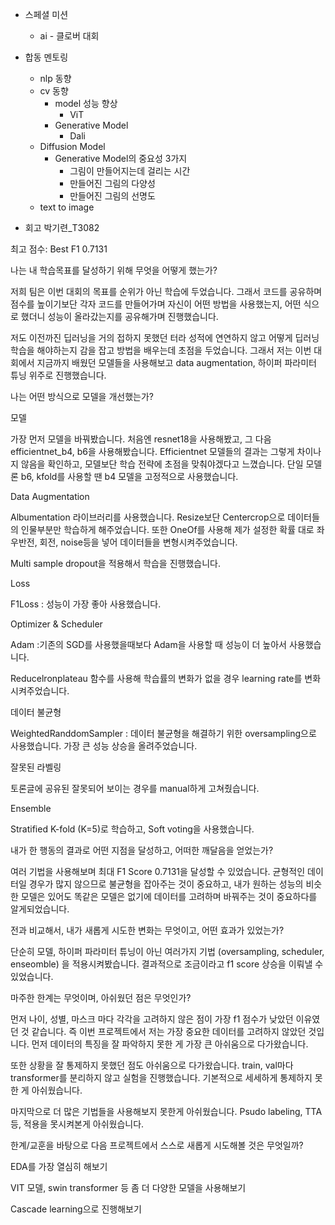 - 스페셜 미션
  - ai - 클로버 대회


- 합동 멘토링
  - nlp 동향
  - cv 동향
    - model 성능 향상
      - ViT
    - Generative Model
      - Dali
  - Diffusion Model
    - Generative Model의 중요성 3가지
      - 그림이 만들어지는데 걸리는 시간
      - 만들어진 그림의 다양성
      - 만들어진 그림의 선명도
  - text to image

- 회고
박기련_T3082 

최고 점수: Best F1 0.7131 

나는 내 학습목표를 달성하기 위해 무엇을 어떻게 했는가? 

저희 팀은 이번 대회의 목표를 순위가 아닌 학습에 두었습니다. 그래서 코드를 공유하며 점수를 높이기보단 각자 코드를 만들어가며 자신이 어떤 방법을 사용했는지, 어떤 식으로 했더니 성능이 올라갔는지를 공유해가며 진행했습니다.  

저도 이전까진 딥러닝을 거의 접하지 못했던 터라 성적에 연연하지 않고 어떻게 딥러닝 학습을 해야하는지 감을 잡고 방법을 배우는데 초점을 두었습니다. 그래서 저는 이번 대회에서 지금까지 배웠던 모델들을 사용해보고 data augmentation, 하이퍼 파라미터 튜닝 위주로 진행했습니다. 

나는 어떤 방식으로 모델을 개선했는가? 

모델 

가장 먼저 모델을 바꿔봤습니다. 처음엔 resnet18을 사용해봤고, 그 다음 efficientnet_b4, b6을 사용해봤습니다. Efficientnet 모델들의 결과는 그렇게 차이나지 않음을 확인하고, 모델보단 학습 전략에 초점을 맞춰야겠다고 느꼈습니다. 단일 모델론 b6, kfold를 사용할 땐 b4 모델을 고정적으로 사용했습니다. 

Data Augmentation 

Albumentation 라이브러리를 사용했습니다. Resize보단 Centercrop으로 데이터들의 인물부분만 학습하게 해주었습니다. 또한 OneOf를 사용해 제가 설정한 확률 대로 좌우반전, 회전, noise등을 넣어 데이터들을 변형시켜주었습니다. 

Multi sample dropout을 적용해서 학습을 진행했습니다. 

Loss 

F1Loss : 성능이 가장 좋아 사용했습니다. 

Optimizer & Scheduler 

Adam :기존의 SGD를 사용했을때보다 Adam을 사용할 때 성능이 더 높아서 사용했습니다. 

Reducelronplateau 함수를 사용해 학습률의 변화가 없을 경우 learning rate를 변화시켜주었습니다. 

데이터 불균형 

WeightedRanddomSampler : 데이터 불균형을 해결하기 위한 oversampling으로 사용했습니다. 가장 큰 성능 상승을 올려주었습니다. 

잘못된 라벨링 

토론글에 공유된 잘못되어 보이는 경우를 manual하게 고쳐줬습니다. 

Ensemble 

Stratified K-fold (K=5)로 학습하고, Soft voting을 사용했습니다. 

내가 한 행동의 결과로 어떤 지점을 달성하고, 어떠한 깨달음을 얻었는가? 

여러 기법을 사용해보며 최대 F1 Score 0.7131을 달성할 수 있었습니다. 균형적인 데이터일 경우가 많지 않으므로 불균형을 잡아주는 것이 중요하고, 내가 원하는 성능의 비슷한 모델은 있어도 똑같은 모델은 없기에 데이터를 고려하며 바꿔주는 것이 중요하다를 알게되었습니다. 

전과 비교해서, 내가 새롭게 시도한 변화는 무엇이고, 어떤 효과가 있었는가? 

단순히 모델, 하이퍼 파라미터 튜닝이 아닌 여러가지 기법 (oversampling, scheduler, enseomble) 을 적용시켜봤습니다. 결과적으로 조금이라고 f1 score 상승을 이뤄낼 수 있었습니다. 

마주한 한계는 무엇이며, 아쉬웠던 점은 무엇인가? 

먼저 나이, 성별, 마스크 마다 각각을 고려하지 않은 점이 가장 f1 점수가 낮았던 이유였던 것 같습니다. 즉 이번 프로젝트에서 저는 가장 중요한 데이터를 고려하지 않았던 것입니다. 먼저 데이터의 특징을 잘 파악하지 못한 게 가장 큰 아쉬움으로 다가왔습니다. 

또한 상황을 잘 통제하지 못했던 점도 아쉬움으로 다가왔습니다. train, val마다 transformer를 분리하지 않고 실험을 진행했습니다. 기본적으로 세세하게 통제하지 못한 게 아쉬웠습니다. 

마지막으로 더 많은 기법들을 사용해보지 못한게 아쉬웠습니다. Psudo labeling, TTA 등, 적용을 못시켜본게 아쉬웠습니다. 

한계/교훈을 바탕으로 다음 프로젝트에서 스스로 새롭게 시도해볼 것은 무엇일까? 

EDA를 가장 열심히 해보기 

VIT 모델, swin transformer 등 좀 더 다양한 모델을 사용해보기 

Cascade learning으로 진행해보기 

 
